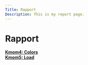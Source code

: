 ```yaml
---
Title: Rapport
Description: This is my report page.
---
```


Rapport
==========================

<div class="rapport-page">
    <div class="box-css">
        <a href="%base_url%?analysis/01_colors"><b>Kmom4: Colors</b></a>
    </div>
        <div class="box-css">
        <a href="%base_url%?analysis/02_load"><b>Kmom5: Load</b></a>
    </div>
</div>